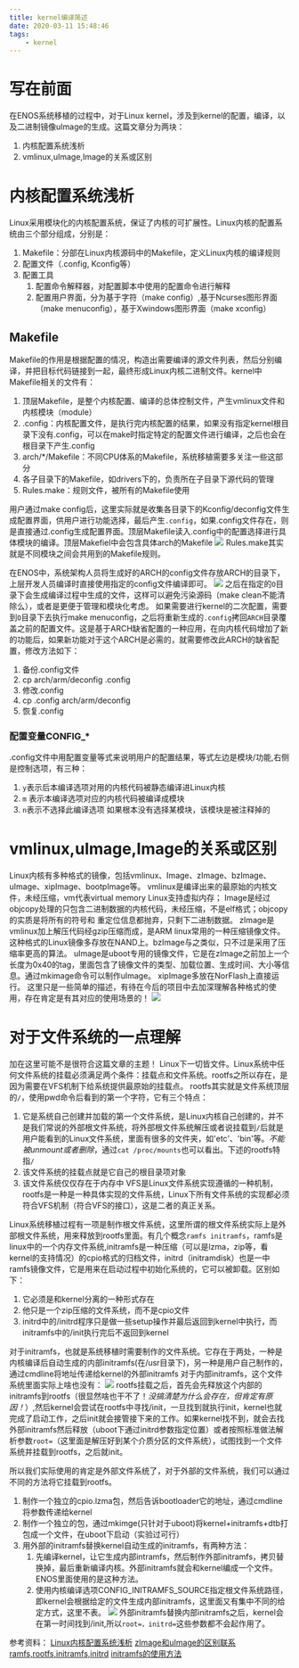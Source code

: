 ```yaml
---
title: kernel编译简述
date: 2020-03-11 15:48:46
tags:
    - kernel
---
```


# 写在前面
在ENOS系统移植的过程中，对于Linux kernel，涉及到kernel的配置，编译，以及二进制镜像uImage的生成。这篇文章分为两块：
<!--more-->
1. 内核配置系统浅析
2. vmlinux,uImage,Image的关系或区别

# 内核配置系统浅析
Linux采用模块化的内核配置系统，保证了内核的可扩展性。Linux内核的配置系统由三个部分组成，分别是：
1. Makefile：分部在Linux内核源码中的Makefile，定义Linux内核的编译规则
2. 配置文件（.config, Kconfig等）
3. 配置工具
    1. 配置命令解释器，对配置脚本中使用的配置命令进行解释
    2. 配置用户界面，分为基于字符（make config）,基于Ncurses图形界面（make menuconfig），基于Xwindows图形界面（make xconfig）

## Makefile
Makefile的作用是根据配置的情况，构造出需要编译的源文件列表，然后分别编译，并把目标代码链接到一起，最终形成Linux内核二进制文件。kernel中Makefile相关的文件有：
1. 顶层Makefile，是整个内核配置、编译的总体控制文件，产生vmlinux文件和内核模块（module）
2. .config：内核配置文件，是执行完内核配置的结果，如果没有指定kernel根目录下没有.config，可以在make时指定特定的配置文件进行编译，之后也会在根目录下产生.config
3. arch/*/Makefile：不同CPU体系的Makefile，系统移植需要多关注一些这部分
4. 各子目录下的Makefile，如drivers下的，负责所在子目录下源代码的管理
5. Rules.make：规则文件，被所有的Makefile使用

用户通过make config后，这里实际就是收集各目录下的Kconfig/deconfig文件生成配置界面，供用户进行功能选择，最后产生`.config`，如果.config文件存在，则是直接通过.config生成配置界面。顶层Makefile读入.config中的配置选择进行具体模块的编译。顶层Makefiel中会包含具体arch的Makefile
![](https://rancho333.gitee.io/pictures/arch.png)
Rules.make其实就是不同模块之间会共用到的Makefile规则。

在ENOS中，系统架构人员将生成好的ARCH的config文件存放ARCH的目录下，上层开发人员编译时直接使用指定的config文件编译即可。
![](https://rancho333.gitee.io/pictures/config.png)
之后在指定的`O`目录下会生成编译过程中生成的文件，这样可以避免污染源码（make clean不能清除么），或者是更便于管理和模块化考虑。
如果需要进行kernel的二次配置，需要到`O`目录下去执行make menuconfig，之后将重新生成的`.config`拷回`ARCH`目录覆盖之前的配置文件。这是基于ARCH缺省配置的一种应用，在向内核代码增加了新的功能后，如果新功能对于这个ARCH是必需的，就需要修改此ARCH的缺省配置，修改方法如下：
1. 备份.config文件
2. cp arch/arm/deconfig .config
3. 修改.config
4. cp .config arch/arm/deconfig
5. 恢复.config

### 配置变量CONFIG_*
.config文件中用配置变量等式来说明用户的配置结果，等式左边是模块/功能,右侧是控制选项，有三种：
1. `y`表示后本编译选项对用的内核代码被静态编译进Linux内核
2. `m` 表示本编译选项对应的内核代码被编译成模块
3. `n`表示不选择此编译选项
如果根本没有选择某模块，该模块是被注释掉的

# vmlinux,uImage,Image的关系或区别
Linux内核有多种格式的镜像，包括vmlinux、Image、zImage、bzImage、uImage、xipImage、bootpImage等。
vmlinux是编译出来的最原始的内核文件，未经压缩，vm代表virtual memory Linux支持虚拟内存；
Image是经过objcopy处理的只包含二进制数据的内核代码，未经压缩，不是elf格式；objcopy的实质是将所有的符号和 重定位信息都抛弃，只剩下二进制数据。
zImage是vmlinux加上解压代码经gzip压缩而成，是ARM linux常用的一种压缩镜像文件。这种格式的Linux镜像多存放在NAND上。bzImage与之类似，只不过是采用了压缩率更高的算法。
uImage是uboot专用的镜像文件，它是在zImage之前加上一个长度为0x40的tag，里面包含了镜像文件的类型、加载位置、生成时间、大小等信息。通过mkimage命令可以制作uImage。
xipImage多放在NorFlash上直接运行。
这里只是一些简单的描述，有待在今后的项目中去加深理解各种格式的使用，存在肯定是有其对应的使用场景的！
![](https://rancho333.gitee.io/pictures/vmlinux.png)

# 对于文件系统的一点理解
加在这里可能不是很符合这篇文章的主题！
Linux下一切皆文件。Linux系统中任何文件系统的挂载必须满足两个条件：挂载点和文件系统。rootfs之所以存在，是因为需要在VFS机制下给系统提供最原始的挂载点。
rootfs其实就是文件系统顶层的`/`，使用pwd命令后看到的第一个字符，它有三个特点：
1. 它是系统自己创建并加载的第一个文件系统，是Linux内核自己创建的，并不是我们常说的外部根文件系统，将外部根文件系统解压或者说挂载到`/`后就是用户能看到的Linux文件系统，里面有很多的文件夹，如'etc'、'bin'等。*不能被unmount或者删除*，通过`cat /proc/mounts`也可以看出。下述的rootfs特指`/`
2. 该文件系统的挂载点就是它自己的根目录项对象
3. 该文件系统仅仅存在于内存中
VFS是Linux文件系统实现遵循的一种机制，rootfs是一种是一种具体实现的文件系统，Linux下所有文件系统的实现都必须符合VFS机制（符合VFS的接口），这是二者的真正关系。

Linux系统移植过程有一项是制作根文件系统，这里所谓的根文件系统实际上是外部根文件系统，用来释放到rootfs里面。有几个概念`ramfs initramfs`，ramfs是linux中的一个内存文件系统,initramfs是一种压缩（可以是lzma，zip等，看kernel的支持情况）的cpio格式的归档文件，initrd（initramdisk）也是一中ramfs镜像文件，它是用来在启动过程中初始化系统的，它可以被卸载。区别如下：
1. 它必须是和kernel分离的一种形式存在
2. 他只是一个zip压缩的文件系统，而不是cpio文件
3. initrd中的/initrd程序只是做一些setup操作并最后返回到kernel中执行，而initramfs中的/init执行完后不返回到kernel

对于initramfs，也就是系统移植时需要制作的文件系统。它存在于两处，一种是内核编译后自动生成的内部initramfs(在/usr目录下)，另一种是用户自己制作的，通过cmdline将地址传递给kernel的外部initramfs
对于内部initramfs，这个文件系统里面实际上啥也没有：
![](https://rancho333.gitee.io/pictures/initramfs_kernel.png)
rootfs挂载之后，首先会先释放这个内部的initramfs到rootfs（很显然啥也干不了！*没搞清楚为什么会存在，但肯定有原因！*）,然后kernel会尝试在rootfs中寻找/init，一旦找到就执行init，kernel也就完成了启动工作，之后init就会接管接下来的工作。如果kernel找不到，就会去找外部initramfs然后释放（uboot下通过initrd参数指定位置）或者按照标准做法解析参数`root=`（这里面是解压好到某个介质分区的文件系统），试图找到一个文件系统并挂载到rootfs，之后就init。

所以我们实际使用的肯定是外部文件系统了，对于外部的文件系统，我们可以通过不同的方法将它挂载到rootfs。
1. 制作一个独立的cpio.lzma包，然后告诉bootloader它的地址，通过cmdline将参数传递给kernel
2. 制作一个独立的包，通过mkimge(只针对于uboot)将kernel+initramfs+dtb打包成一个文件，在uboot下启动（实验过可行）
3. 用外部的initramfs替换kernel自动生成的initramfs，有两种方法：
    1. 先编译kernel，让它生成内部intramfs，然后制作外部initramfs，拷贝替换掉，最后重新编译内核。外部initramfs就会和kernel编成一个文件。ENOS里面使用的是这种方法。
    2. 使用内核编译选项CONFIG_INITRAMFS_SOURCE指定根文件系统路径，即kernel会根据给定的文件生成内部initramfs，这里面又有集中不同的给定方式，这里不表。
![](https://rancho333.gitee.io/pictures/kernel_initramfs.png)
    外部initramfs替换内部initramfs之后，kernel会在第一时间找到/init,所以`root=，initrd=`这些参数都不会起作用了。


参考资料：
[Linux内核配置系统浅析](https://www.ibm.com/developerworks/cn/linux/kernel/l-kerconf/)
[zImage和uImage的区别联系](https://blog.csdn.net/ultraman_hs/article/details/52838989)
[ramfs,rootfs,initramfs,initrd](https://blog.csdn.net/rikeyone/article/details/52048972)
[initramfs的使用方法](https://blog.csdn.net/sunjing_/article/details/53081306)
